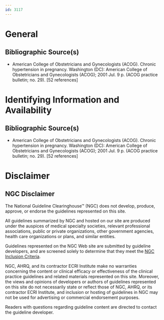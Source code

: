 ```yaml
---
id: 3117
---
```


# General

## Bibliographic Source(s)

- American College of Obstetricians and Gynecologists (ACOG). Chronic hypertension in pregnancy. Washington (DC): American College of Obstetricians and Gynecologists (ACOG); 2001 Jul. 9 p. (ACOG practice bulletin; no. 29). [52 references]

# Identifying Information and Availability

## Bibliographic Source(s)

- American College of Obstetricians and Gynecologists (ACOG). Chronic hypertension in pregnancy. Washington (DC): American College of Obstetricians and Gynecologists (ACOG); 2001 Jul. 9 p. (ACOG practice bulletin; no. 29). [52 references]

# Disclaimer

## NGC Disclaimer

The National Guideline Clearinghouse™ (NGC) does not develop, produce, approve, or endorse the guidelines represented on this site.

All guidelines summarized by NGC and hosted on our site are produced under the auspices of medical specialty societies, relevant professional associations, public or private organizations, other government agencies, health care organizations or plans, and similar entities.

Guidelines represented on the NGC Web site are submitted by guideline developers, and are screened solely to determine that they meet the [NGC Inclusion Criteria](/help-and-about/summaries/inclusion-criteria).

NGC, AHRQ, and its contractor ECRI Institute make no warranties concerning the content or clinical efficacy or effectiveness of the clinical practice guidelines and related materials represented on this site. Moreover, the views and opinions of developers or authors of guidelines represented on this site do not necessarily state or reflect those of NGC, AHRQ, or its contractor ECRI Institute, and inclusion or hosting of guidelines in NGC may not be used for advertising or commercial endorsement purposes.

Readers with questions regarding guideline content are directed to contact the guideline developer.

